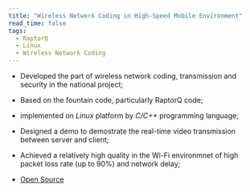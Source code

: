 ```yaml
---
title: "Wireless Network Coding in High-Speed Mobile Environment"
read_time: false
tags:
  - RaptorQ
  - Linux
  - Wireless Network Coding
---
```


* Developed the part of wireless network coding, transmission and security in the national project;

* Based on the fountain code, particularly RaptorQ code;

* implemented on *Linux* platform by *C/C++* programming language;

* Designed a demo to demostrate the real-time video transmission between server and client;

* Achieved a relatively high quality in the Wi-Fi environmnet of high packet loss rate (up to 90%) and network delay;

* [Open Source](https://github.com/lanouyu/Wireless-Network-Coding)
